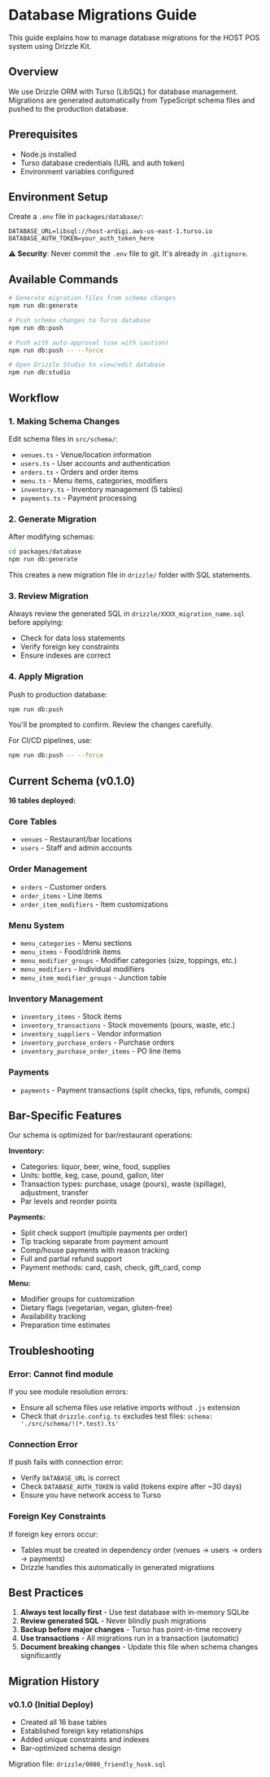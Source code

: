 # Database Migrations Guide

This guide explains how to manage database migrations for the HOST POS system using Drizzle Kit.

## Overview

We use Drizzle ORM with Turso (LibSQL) for database management. Migrations are generated automatically from TypeScript schema files and pushed to the production database.

## Prerequisites

- Node.js installed
- Turso database credentials (URL and auth token)
- Environment variables configured

## Environment Setup

Create a `.env` file in `packages/database/`:

```env
DATABASE_URL=libsql://host-ardigi.aws-us-east-1.turso.io
DATABASE_AUTH_TOKEN=your_auth_token_here
```

**⚠️ Security**: Never commit the `.env` file to git. It's already in `.gitignore`.

## Available Commands

```bash
# Generate migration files from schema changes
npm run db:generate

# Push schema changes to Turso database
npm run db:push

# Push with auto-approval (use with caution)
npm run db:push -- --force

# Open Drizzle Studio to view/edit database
npm run db:studio
```

## Workflow

### 1. Making Schema Changes

Edit schema files in `src/schema/`:
- `venues.ts` - Venue/location information
- `users.ts` - User accounts and authentication
- `orders.ts` - Orders and order items
- `menu.ts` - Menu items, categories, modifiers
- `inventory.ts` - Inventory management (5 tables)
- `payments.ts` - Payment processing

### 2. Generate Migration

After modifying schemas:

```bash
cd packages/database
npm run db:generate
```

This creates a new migration file in `drizzle/` folder with SQL statements.

### 3. Review Migration

Always review the generated SQL in `drizzle/XXXX_migration_name.sql` before applying:
- Check for data loss statements
- Verify foreign key constraints
- Ensure indexes are correct

### 4. Apply Migration

Push to production database:

```bash
npm run db:push
```

You'll be prompted to confirm. Review the changes carefully.

For CI/CD pipelines, use:

```bash
npm run db:push -- --force
```

## Current Schema (v0.1.0)

**16 tables deployed:**

### Core Tables
- `venues` - Restaurant/bar locations
- `users` - Staff and admin accounts

### Order Management
- `orders` - Customer orders
- `order_items` - Line items
- `order_item_modifiers` - Item customizations

### Menu System
- `menu_categories` - Menu sections
- `menu_items` - Food/drink items
- `menu_modifier_groups` - Modifier categories (size, toppings, etc.)
- `menu_modifiers` - Individual modifiers
- `menu_item_modifier_groups` - Junction table

### Inventory Management
- `inventory_items` - Stock items
- `inventory_transactions` - Stock movements (pours, waste, etc.)
- `inventory_suppliers` - Vendor information
- `inventory_purchase_orders` - Purchase orders
- `inventory_purchase_order_items` - PO line items

### Payments
- `payments` - Payment transactions (split checks, tips, refunds, comps)

## Bar-Specific Features

Our schema is optimized for bar/restaurant operations:

**Inventory:**
- Categories: liquor, beer, wine, food, supplies
- Units: bottle, keg, case, pound, gallon, liter
- Transaction types: purchase, usage (pours), waste (spillage), adjustment, transfer
- Par levels and reorder points

**Payments:**
- Split check support (multiple payments per order)
- Tip tracking separate from payment amount
- Comp/house payments with reason tracking
- Full and partial refund support
- Payment methods: card, cash, check, gift_card, comp

**Menu:**
- Modifier groups for customization
- Dietary flags (vegetarian, vegan, gluten-free)
- Availability tracking
- Preparation time estimates

## Troubleshooting

### Error: Cannot find module

If you see module resolution errors:
- Ensure all schema files use relative imports without `.js` extension
- Check that `drizzle.config.ts` excludes test files: `schema: './src/schema/!(*.test).ts'`

### Connection Error

If push fails with connection error:
- Verify `DATABASE_URL` is correct
- Check `DATABASE_AUTH_TOKEN` is valid (tokens expire after ~30 days)
- Ensure you have network access to Turso

### Foreign Key Constraints

If foreign key errors occur:
- Tables must be created in dependency order (venues → users → orders → payments)
- Drizzle handles this automatically in generated migrations

## Best Practices

1. **Always test locally first** - Use test database with in-memory SQLite
2. **Review generated SQL** - Never blindly push migrations
3. **Backup before major changes** - Turso has point-in-time recovery
4. **Use transactions** - All migrations run in a transaction (automatic)
5. **Document breaking changes** - Update this file when schema changes significantly

## Migration History

### v0.1.0 (Initial Deploy)
- Created all 16 base tables
- Established foreign key relationships
- Added unique constraints and indexes
- Bar-optimized schema design

Migration file: `drizzle/0000_friendly_husk.sql`
